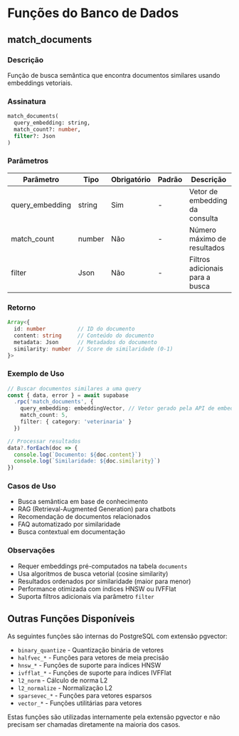 # Funções do Banco de Dados

## match_documents

### Descrição
Função de busca semântica que encontra documentos similares usando embeddings vetoriais.

### Assinatura
```sql
match_documents(
  query_embedding: string,
  match_count?: number,
  filter?: Json
)
```

### Parâmetros

| Parâmetro | Tipo | Obrigatório | Padrão | Descrição |
|-----------|------|-------------|--------|-----------|
| query_embedding | string | Sim | - | Vetor de embedding da consulta |
| match_count | number | Não | - | Número máximo de resultados |
| filter | Json | Não | - | Filtros adicionais para a busca |

### Retorno
```typescript
Array<{
  id: number          // ID do documento
  content: string     // Conteúdo do documento
  metadata: Json      // Metadados do documento
  similarity: number  // Score de similaridade (0-1)
}>
```

### Exemplo de Uso

```typescript
// Buscar documentos similares a uma query
const { data, error } = await supabase
  .rpc('match_documents', {
    query_embedding: embeddingVector, // Vetor gerado pela API de embeddings
    match_count: 5,
    filter: { category: 'veterinaria' }
  })

// Processar resultados
data?.forEach(doc => {
  console.log(`Documento: ${doc.content}`)
  console.log(`Similaridade: ${doc.similarity}`)
})
```

### Casos de Uso
- Busca semântica em base de conhecimento
- RAG (Retrieval-Augmented Generation) para chatbots
- Recomendação de documentos relacionados
- FAQ automatizado por similaridade
- Busca contextual em documentação

### Observações
- Requer embeddings pré-computados na tabela `documents`
- Usa algoritmos de busca vetorial (cosine similarity)
- Resultados ordenados por similaridade (maior para menor)
- Performance otimizada com índices HNSW ou IVFFlat
- Suporta filtros adicionais via parâmetro `filter`

## Outras Funções Disponíveis

As seguintes funções são internas do PostgreSQL com extensão pgvector:

- `binary_quantize` - Quantização binária de vetores
- `halfvec_*` - Funções para vetores de meia precisão
- `hnsw_*` - Funções de suporte para índices HNSW
- `ivfflat_*` - Funções de suporte para índices IVFFlat
- `l2_norm` - Cálculo de norma L2
- `l2_normalize` - Normalização L2
- `sparsevec_*` - Funções para vetores esparsos
- `vector_*` - Funções utilitárias para vetores

Estas funções são utilizadas internamente pela extensão pgvector e não precisam ser chamadas diretamente na maioria dos casos.
